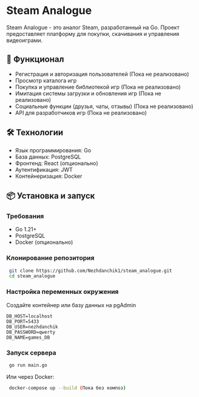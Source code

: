 # Steam Analogue

Steam Analogue - это аналог Steam, разработанный на Go. Проект предоставляет платформу для покупки, скачивания и управления видеоиграми.

## 🚀 Функционал
- Регистрация и авторизация пользователей (Пока не реализовано)
- Просмотр каталога игр
- Покупка и управление библиотекой игр (Пока не реализовано)
- Имитация системы загрузки и обновления игр (Пока не реализовано)
- Социальные функции (друзья, чаты, отзывы) (Пока не реализовано)
- API для разработчиков игр (Пока не реализовано)

## 🛠 Технологии
- Язык программирования: Go
- База данных: PostgreSQL
- Фронтенд: React (опционально)
- Аутентификация: JWT
- Контейнеризация: Docker

## 📦 Установка и запуск
### Требования
- Go 1.21+
- PostgreSQL
- Docker (опционально)

### Клонирование репозитория
```sh
 git clone https://github.com/Nezhdanchik1/steam_analogue.git
 cd steam_analogue
```

### Настройка переменных окружения
Создайте контейнер или базу данных на pgAdmin
```
DB_HOST=localhost
DB_PORT=5433
DB_USER=nezhdanchik
DB_PASSWORD=qwerty
DB_NAME=games_DB
```

### Запуск сервера
```sh
 go run main.go
```

Или через Docker:
```sh
 docker-compose up --build (Пока без композ)
```
